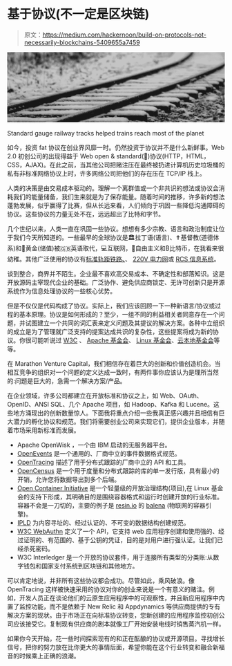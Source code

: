 # 基于协议(不一定是区块链)

> 原文：<https://medium.com/hackernoon/build-on-protocols-not-necessarily-blockchains-5409655a7459>

![](img/e71d3d62298c17393f32231dd417ee97.png)

Standard gauge railway tracks helped trains reach most of the planet

如今，投资 fat 协议在创业界风靡一时。仍然投资于协议并不是什么新鲜事。Web 2.0 初创公司的出现得益于 Web open & standard(🙏)协议(HTTP，HTML，CSS，AJAX)。在此之前，当其他公司把赌注压在最终被扔进计算机历史垃圾桶的私有非标准网络协议上时，许多网络公司把他们的存在压在 TCP/IP 栈上。

人类的决策是由交易成本驱动的。理解一个离群值或一个非共识的想法或协议会消耗我们的能量储备，我们生来就是为了保存能量。随着时间的推移，许多新的想法蓬勃发展，似乎赢得了比赛，但从长远来看，人们倾向于巩固一些降低沟通障碍的协议。这些协议的力量无处不在，远远超出了比特和字节。

几个世纪以来，人类一直在巩固一些协议。想想有多少宗教、语言和政治制度让位于我们今天所知道的。一些最早的全球协议是🏛拉丁语(语言)、✝基督教(道德体系)和🥇黄金(储值)被🇬🇧英语取代，💻互联网，🏦自由主义和₿比特币，在我看来很幼稚。其他广泛使用的协议有[标准轨距铁路、](https://en.wikipedia.org/wiki/Standard-gauge_railway)、 [220V 电力网](https://wikitravel.org/en/Electrical_systems)或 [RCS 信息系统](https://en.wikipedia.org/wiki/Rich_Communication_Services)。

谈到整合，商界并不陌生。企业最不喜欢高交易成本、不确定性和部落知识。这是开放源码主宰现代企业的基础。广泛协作、避免供应商锁定、无许可创新只是开源系统作为信息处理协议的一些核心优势。

但是不仅仅是代码构成了协议。实际上，我们应该回顾一下一种新语言/协议或过程的基本原理。协议是如何形成的？至少，一组不同的利益相关者同意存在一个问题，并试图建立一个共同的词汇表来定义问题及其提议的解决方案。各种中立组织的成立是为了管理就广泛支持的提案达成共识的复杂性，这些提案将成为新的协议。你很可能听说过 [W3C](https://www.w3.org/) 、 [Apache 基金会](https://www.apache.org)、 [Linux 基金会](https://www.linuxfoundation.org/)、[云本地基金会](https://cncf.io)等等。

在 Marathon Venture Capital，我们相信存在着巨大的创新和价值创造机会。当相互竞争的组织对一个问题的定义达成一致时，有两件事你应该认为是理所当然的:问题是巨大的，急需一个解决方案/产品。

在企业领域，许多公司都建立在开放标准和协议之上，如 Web、OAuth、OpenID、ANSI SQL、几个 Apache 项目，如 Hadoop、Kafka 和 Lucene。这些地方涌现出的创新数量惊人。下面我将重点介绍一些我真正感兴趣并且相信有巨大潜力的孵化协议和规范。我们将需要创业公司来实现它们，提供企业版本，并随着市场采用新标准而发展。

*   Apache OpenWisk ，一个由 IBM 启动的无服务器平台。
*   [OpenEvents](https://github.com/cncf/wg-serverless/tree/master/proposals/open-events) 是一个通用的、厂商中立的事件数据格式规范。
*   [OpenTracing](http://opentracing.io/) 描述了用于分布式跟踪的厂商中立的 API 和工具。
*   [OpenCensus](https://opencensus.io/) 是一个用于度量和分布式跟踪的库的单一发行版，具有最小的开销，允许您将数据导出到多个后端。
*   [Open Container Initiative](https://www.opencontainers.org/about) 是一个轻量级的开放治理结构(项目),在 Linux 基金会的支持下形成，其明确目的是围绕容器格式和运行时创建开放的行业标准。容器不会是一刀切的，主要的例子是 [resin.io](https://resin.io) 的 [balena](https://balena.io) (物联网的容器引擎)。
*   [IPLD](https://github.com/ipld/specs) 为内容寻址的、经过认证的、不可变的数据结构创建规范。
*   [W3C WebAuthn](https://www.w3.org/TR/webauthn/) 定义了一个 API，它支持 web 应用程序创建和使用强的、经过证明的、有范围的、基于公钥的凭证，目的是对用户进行强认证。让我们已经杀死密码。
*   W3C Interledger 是一个开放的协议套件，用于连接所有类型的分类账:从数字钱包和国家支付系统到区块链和其他地方。

可以肯定地说，并非所有这些协议都会成功。尽管如此，乘风破浪。像 OpenTracing 这样被快速采用的协议对你的创业来说是一个有意义的赌注。例如，开发人员正在谈论他们的云原生应用程序中的可观察性，并且新应用程序中内置了监控功能，而不是依赖于 New Relic 和 Appdynamics 等供应商提供的专有解决方案的现状。由于市场正在向标准协议转变，您新创建的应用程序监控初创公司应该接受它。复制现有供应商的剧本就像工厂开始安装电线时销售蒸汽机一样。

如果你今天开始，花一些时间探索现有的和正在酝酿的协议或开源项目。寻找增长信号，把你的努力放在比你更大的事情后面，希望你能在这个行业转变和融合新福音的时候乘上正确的浪潮。